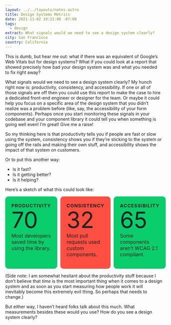 ```yaml
---
layout: ../../layouts/notes.astro
title: Design Systems Metrics
date: 2021-11-02 19:21:00 -07:00
tags:
  - design
extract: What signals would we need to see a design system clearly?
city: San Francisco
country: California
---
```


<style lang="scss">


@media screen and (min-width: 767px) {
  .metrics {
    gap: 10px;
    display: flex;
  }
}

.metric-card {
  padding: 20px;
  background: var(--color-faded);
  border-radius: 10px;
  color: #222;

  @media screen and (min-width: 767px) {
    margin-top: 0;
    width: 33.3%;
  }

  &.good {
    background: rgb(9, 206, 107);
  }

  &.bad {
    background: rgb(255, 78, 66);
  }

  p {
    font-size: 16px;
    margin-top: 5px;
  }
}

.score {
  font-family: "Clarendon", var(--font-fallback);
  font-size: 72px;
  line-height: 1;
}

h3 {
  margin: 0;
  font-size: 15px;
  text-transform: uppercase;
  letter-spacing: 1px;
  padding: 0;
  margin-bottom: 0px;
}

p {
}
</style>

This is dumb, but hear me out: what if there was an equivalent of Google’s Web Vitals but for design systems? What if you could look at a report that showed precisely how bad your design system was and what you needed to fix right away?

What signals would we need to see a design system clearly? My hunch right now is: productivity, consistency, and accessibility. If one or all of those signals are off then you could use this report to make the case to hire a dedicated front-end engineer or designer for the team. Or maybe it could help you focus on a specific area of the design system that you didn’t realize was a problem before (like, say, the accessibility of your form components). Perhaps once you start monitoring these signals in your codebase and your component library it could tell you when something is going well even! I’m great! Give me a raise!

So my thinking here is that productivity tells you if people are fast or slow using the system, consistency shows you if they’re sticking to the system or going off the rails and making their own stuff, and accessibility shows the impact of that system on customers.

Or to put this another way:

- Is it fast?
- Is it getting better?
- Is it helping?

Here’s a sketch of what this could look like:

<div class="metrics">
  <div class="metric-card good">
    <h3>Productivity</h3>
    <span class="score">70</span>
    <p>Most developers saved time by using the library.</p>
  </div>

  <div class="metric-card bad">
    <h3>Consistency</h3>
    <span class="score">32</span>
    <p>Most pull requests used custom components.</p>
  </div>

  <div class="metric-card good">
    <h3>Accessibility</h3>
    <span class="score">65</span>
    <p>Some components aren’t WCAG 2.1 compliant.</p>
  </div>
</div>

(Side note: I am somewhat hesitant about the productivity stuff because I don’t believe that _time_ is the most important thing when it comes to a design system and as soon as you start measuring how people work it will inevitably become this extremely evil thing. So perhaps that needs to change.)

But either way, I haven’t heard folks talk about this much. What measurements besides these would you use? How do you see a design system clearly?
